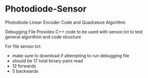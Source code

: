 # Photodiode-Sensor
Photodiode Linear Encoder Code and Quadrature Algorithm

Debugging File Provides C++ code to be used with sensor.txt to test general algorithim and code structure


For file sensor.txt:
- make sure to download if attempting to run debugging file
- should be 17 total binary pairs read
- 12 forwards
- 5 backwards
           
